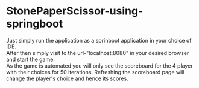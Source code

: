 # StonePaperScissor-using-springboot
Just simply run the application as a sprinboot application in your choice of IDE.\
After then simply visit to the url-"localhost:8080" in your desired browser and start the game.  
As the game is automated you will only see the scoreboard for the 4 player with their choices for 50 iterations.
Refreshing the scoreboard page will change the player's choice and hence its scores.
